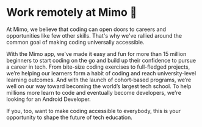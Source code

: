 # Work remotely at Mimo 🚀

At Mimo, we believe that coding can open doors to careers and opportunities like few other skills. That's why we've rallied around the common goal of making coding universally accessible.

With the Mimo app, we've made it easy and fun for more than 15 million beginners to start coding on the go and build up their confidence to pursue a career in tech. From bite-size coding exercises to full-fledged projects, we’re helping our learners form a habit of coding and reach university-level learning outcomes. And with the launch of cohort-based programs, we’re well on our way toward becoming the world’s largest tech school. To help millions more learn to code and eventually become developers, we're looking for an Android Developer.

If you, too, want to make coding accessible to everybody, this is your opportunity to shape the future of tech education.
